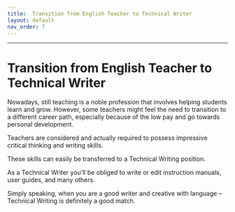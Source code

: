 ```yaml
---
title:  Transition from English Teacher to Technical Writer
layout: default
nav_order: 7
---
```


---

# Transition from English Teacher to Technical Writer
Nowadays, still teaching is a noble profession that involves helping students learn and grow. However, some teachers might feel the need to transition to a different career path, especially because of the low pay and go towards personal development.

Teachers are considered and actually required to possess impressive critical thinking and writing skills. 

These skills can easily be transferred to a Technical Writing position. 

As a Technical Writer you’ll be obliged to write or edit instruction manuals, user guides, and many others. 

Simply speaking, when you are a good writer and creative with language – Technical Writing is definitely a good match.
